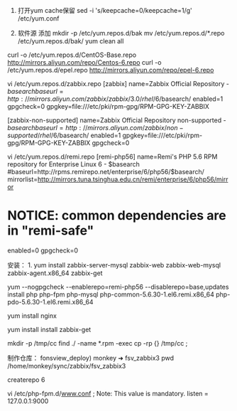 1. 打开yum cache保留
sed -i 's/keepcache=0/keepcache=1/g' /etc/yum.conf

2.  软件源 添加
mkdir -p /etc/yum.repos.d/bak
mv /etc/yum.repos.d/*.repo /etc/yum.repos.d/bak/
yum clean all

curl -o /etc/yum.repos.d/CentOS-Base.repo http://mirrors.aliyun.com/repo/Centos-6.repo
curl -o /etc/yum.repos.d/epel.repo http://mirrors.aliyun.com/repo/epel-6.repo

vi /etc/yum.repos.d/zabbix.repo
[zabbix]
name=Zabbix Official Repository - $basearch
baseurl=http://mirrors.aliyun.com/zabbix/zabbix/3.0/rhel/6/$basearch/
enabled=1
gpgcheck=0
gpgkey=file:///etc/pki/rpm-gpg/RPM-GPG-KEY-ZABBIX

[zabbix-non-supported]
name=Zabbix Official Repository non-supported - $basearch 
baseurl=http://mirrors.aliyun.com/zabbix/non-supported/rhel/6/$basearch/
enabled=1
gpgkey=file:///etc/pki/rpm-gpg/RPM-GPG-KEY-ZABBIX
gpgcheck=0


vi /etc/yum.repos.d/remi.repo
[remi-php56]
name=Remi's PHP 5.6 RPM repository for Enterprise Linux 6 - $basearch
#baseurl=http://rpms.remirepo.net/enterprise/6/php56/$basearch/
mirrorlist=http://mirrors.tuna.tsinghua.edu.cn/remi/enterprise/6/php56/mirror
# NOTICE: common dependencies are in "remi-safe"
enabled=0
gpgcheck=0



安装：
1. 
yum install zabbix-server-mysql zabbix-web zabbix-web-mysql  zabbix-agent.x86_64 zabbix-get 

yum --nogpgcheck --enablerepo=remi-php56 --disablerepo=base,updates install php php-fpm php-mysql php-common-5.6.30-1.el6.remi.x86_64 php-pdo-5.6.30-1.el6.remi.x86_64

yum install  nginx

yum install install zabbix-get



mkdir -p /tmp/cc
find ./ -name *.rpm -exec cp -rp  {}  /tmp/cc \;



制作仓库：
fonsview_deploy) monkey ➜  fsv_zabbix3 pwd
/home/monkey/sync/zabbix/fsv_zabbix3

createrepo 6





vi /etc/php-fpm.d/www.conf
; Note: This value is mandatory.
listen = 127.0.0.1:9000






 